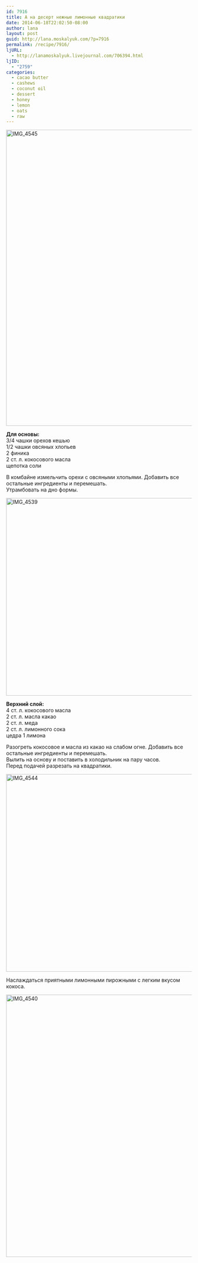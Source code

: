 ```yaml
---
id: 7916
title: А на десерт нежные лимонные квадратики
date: 2014-06-18T22:02:50-08:00
author: lana
layout: post
guid: http://lana.moskalyuk.com/?p=7916
permalink: /recipe/7916/
ljURL:
  - http://lanamoskalyuk.livejournal.com/706394.html
ljID:
  - "2759"
categories:
  - cacao butter
  - cashews
  - coconut oil
  - dessert
  - honey
  - lemon
  - oats
  - raw
---
```

<img loading="lazy" src="https://farm4.staticflickr.com/3836/14269885227_bf3d13b6d9_c.jpg" alt="IMG_4545" width="534" height="800" />

**Для основы:**  
3/4 чашки орехов кешью  
1/2 чашки овсяных хлопьев  
2 финика  
2 ст. л. кокосового масла  
щепотка соли

В комбайне измельчить орехи с овсяными хлопьями. Добавить все остальные ингредиенты и перемешать.  
Утрамбовать на дно формы.

<img loading="lazy" src="https://farm4.staticflickr.com/3898/14476490843_22959d2fda_c.jpg" alt="IMG_4539" width="800" height="534" /> 

**Верхний слой:**  
4 ст. л. кокосового масла  
2 ст. л. масла какао  
2 ст. л. меда  
2 ст. л. лимонного сока  
цедра 1 лимона

Разогреть кокосовое и масла из какао на слабом огне. Добавить все остальные ингредиенты и перемешать.  
Вылить на основу и поставить в холодильник на пару часов.  
Перед подачей разрезать на квадратики.

<img loading="lazy" src="https://farm4.staticflickr.com/3900/14476494293_d2fb68078a_c.jpg" alt="IMG_4544" width="800" height="534" /> 

Наслаждаться приятными лимонными пирожными с легким вкусом кокоса.

<img loading="lazy" src="https://farm4.staticflickr.com/3844/14269725170_6093a9488b_c.jpg" alt="IMG_4540" width="800" height="709" />